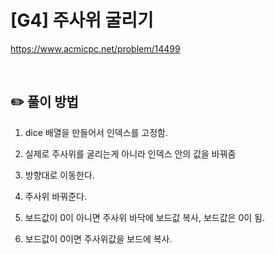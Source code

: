 # [G4] 주사위 굴리기

https://www.acmicpc.net/problem/14499

</br>

## ✏️ 풀이 방법
1. dice 배열을 만들어서 인덱스를 고정함.
2. 실제로 주사위를 굴리는게 아니라 인덱스 안의 값을 바꿔줌


1. 방향대로 이동한다.
2. 주사위 바꿔준다.
3. 보드값이 0이 아니면 주사위 바닥에 보드값 복사, 보드값은 0이 됨. 
4. 보드값이 0이면 주사위값을 보드에 복사.
<br/>